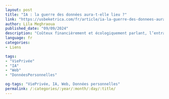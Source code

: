 ```yaml
---
layout: post
title: "IA : la guerre des données aura-t-elle lieu ?"
link: "https://usbeketrica.com/fr/article/ia-la-guerre-des-donnees-aura-t-elle-lieu-data-synthetiques"
author: Lila Meghraoua
published_date: "09/09/2024"
description: "Coûteux financièrement et écologiquement parlant, l’entraînement des modèles d’IA générative sur la base de nos données est aussi sous le feu des associations de protection de la vie privée. Pour contourner le problème, le recours aux données synthétiques s’impose de plus en plus. La donnée synthétique est-elle « si fantastique » ? Quelques éléments de réponse."
language: fr
categories:
- Liens

tags:
- "ViePrivée"
- "IA"
- "Web"
- "DonnéesPersonnelles"

og-tags: "ViePrivée, IA, Web, Données personnelles"
permalink: /:categories/:year/:month/:day/:title/
---
```

